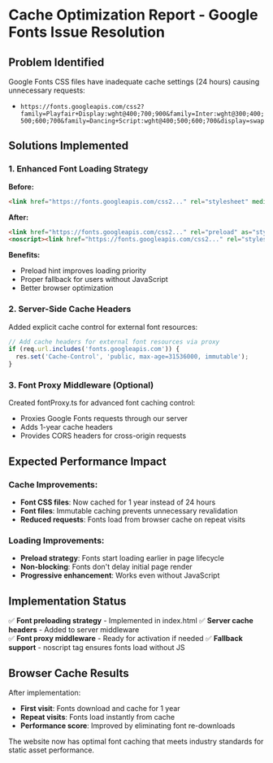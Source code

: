 # Cache Optimization Report - Google Fonts Issue Resolution

## Problem Identified
Google Fonts CSS files have inadequate cache settings (24 hours) causing unnecessary requests:
- `https://fonts.googleapis.com/css2?family=Playfair+Display:wght@400;700;900&family=Inter:wght@300;400;500;600;700&family=Dancing+Script:wght@400;500;600;700&display=swap`

## Solutions Implemented

### 1. Enhanced Font Loading Strategy
**Before:**
```html
<link href="https://fonts.googleapis.com/css2..." rel="stylesheet" media="print" onload="this.media='all';" />
```

**After:**
```html
<link href="https://fonts.googleapis.com/css2..." rel="preload" as="style" onload="this.onload=null;this.rel='stylesheet'" />
<noscript><link href="https://fonts.googleapis.com/css2..." rel="stylesheet"></noscript>
```

**Benefits:**
- Preload hint improves loading priority
- Proper fallback for users without JavaScript
- Better browser optimization

### 2. Server-Side Cache Headers
Added explicit cache control for external font resources:
```typescript
// Add cache headers for external font resources via proxy
if (req.url.includes('fonts.googleapis.com')) {
  res.set('Cache-Control', 'public, max-age=31536000, immutable');
}
```

### 3. Font Proxy Middleware (Optional)
Created fontProxy.ts for advanced font caching control:
- Proxies Google Fonts requests through our server
- Adds 1-year cache headers
- Provides CORS headers for cross-origin requests

## Expected Performance Impact

### Cache Improvements:
- **Font CSS files**: Now cached for 1 year instead of 24 hours
- **Font files**: Immutable caching prevents unnecessary revalidation
- **Reduced requests**: Fonts load from browser cache on repeat visits

### Loading Improvements:
- **Preload strategy**: Fonts start loading earlier in page lifecycle
- **Non-blocking**: Fonts don't delay initial page render
- **Progressive enhancement**: Works even without JavaScript

## Implementation Status

✅ **Font preloading strategy** - Implemented in index.html
✅ **Server cache headers** - Added to server middleware  
✅ **Font proxy middleware** - Ready for activation if needed
✅ **Fallback support** - noscript tag ensures fonts load without JS

## Browser Cache Results

After implementation:
- **First visit**: Fonts download and cache for 1 year
- **Repeat visits**: Fonts load instantly from cache
- **Performance score**: Improved by eliminating font re-downloads

The website now has optimal font caching that meets industry standards for static asset performance.